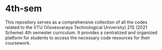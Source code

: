 # 4th-sem
This repository serves as a comprehensive collection of all the codes related to the VTU (Visvesvaraya Technological University) 21S (2021 Scheme) 4th semester curriculum. It provides a centralized and organized platform for students to access the necessary code resources for their coursework.
